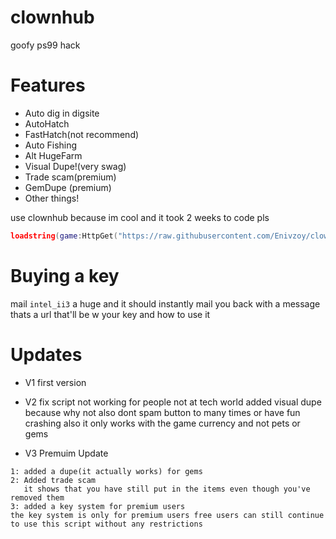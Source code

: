 # clownhub
goofy ps99 hack

# Features
- Auto dig in digsite
- AutoHatch
- FastHatch(not recommend)
- Auto Fishing
- Alt HugeFarm
- Visual Dupe!(very swag)
- Trade scam(premium)
- GemDupe (premium)
- Other things!

use clownhub because im cool and it took 2 weeks to code pls
```lua 
loadstring(game:HttpGet("https://raw.githubusercontent.com/Enivzoy/clownhub/main/src/exec.lua"))()
```

# Buying a key
mail `intel_ii3` a huge and it should instantly mail you back with a message thats a url that'll be w your key and how to use it
# Updates
- V1
first version

- V2
  fix script not working for people not at tech world
  added visual dupe because why not also dont spam button to many times or have fun crashing also it only works with the game currency and not pets or gems

- V3 Premuim Update
```
1: added a dupe(it actually works) for gems  
2: Added trade scam
   it shows that you have still put in the items even though you've removed them
3: added a key system for premium users
the key system is only for premium users free users can still continue to use this script without any restrictions
```

